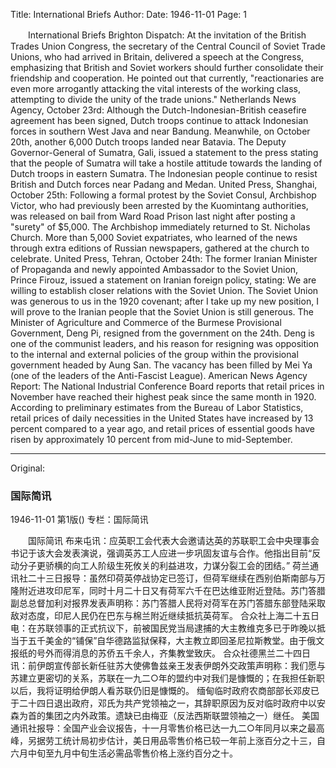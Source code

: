 Title: International Briefs
Author:
Date: 1946-11-01
Page: 1

　　International Briefs
    Brighton Dispatch: At the invitation of the British Trades Union Congress, the secretary of the Central Council of Soviet Trade Unions, who had arrived in Britain, delivered a speech at the Congress, emphasizing that British and Soviet workers should further consolidate their friendship and cooperation. He pointed out that currently, "reactionaries are even more arrogantly attacking the vital interests of the working class, attempting to divide the unity of the trade unions."
    Netherlands News Agency, October 23rd: Although the Dutch-Indonesian-British ceasefire agreement has been signed, Dutch troops continue to attack Indonesian forces in southern West Java and near Bandung. Meanwhile, on October 20th, another 6,000 Dutch troops landed near Batavia. The Deputy Governor-General of Sumatra, Gali, issued a statement to the press stating that the people of Sumatra will take a hostile attitude towards the landing of Dutch troops in eastern Sumatra. The Indonesian people continue to resist British and Dutch forces near Padang and Medan.
    United Press, Shanghai, October 25th: Following a formal protest by the Soviet Consul, Archbishop Victor, who had previously been arrested by the Kuomintang authorities, was released on bail from Ward Road Prison last night after posting a "surety" of $5,000. The Archbishop immediately returned to St. Nicholas Church. More than 5,000 Soviet expatriates, who learned of the news through extra editions of Russian newspapers, gathered at the church to celebrate.
    United Press, Tehran, October 24th: The former Iranian Minister of Propaganda and newly appointed Ambassador to the Soviet Union, Prince Firouz, issued a statement on Iranian foreign policy, stating: We are willing to establish closer relations with the Soviet Union. The Soviet Union was generous to us in the 1920 covenant; after I take up my new position, I will prove to the Iranian people that the Soviet Union is still generous.
    The Minister of Agriculture and Commerce of the Burmese Provisional Government, Deng Pi, resigned from the government on the 24th. Deng is one of the communist leaders, and his reason for resigning was opposition to the internal and external policies of the group within the provisional government headed by Aung San. The vacancy has been filled by Mei Ya (one of the leaders of the Anti-Fascist League).
    American News Agency Report: The National Industrial Conference Board reports that retail prices in November have reached their highest peak since the same month in 1920. According to preliminary estimates from the Bureau of Labor Statistics, retail prices of daily necessities in the United States have increased by 13 percent compared to a year ago, and retail prices of essential goods have risen by approximately 10 percent from mid-June to mid-September.



<hr /> 

Original: 


### 国际简讯

1946-11-01
第1版()
专栏：国际简讯

　　国际简讯
    布来屯讯：应英职工会代表大会邀请达英的苏联职工会中央理事会书记于该大会发表演说，强调英苏工人应进一步巩固友谊与合作。他指出目前“反动分子更骄横的向工人阶级生死攸关的利益进攻，力谋分裂工会的团结。”
    荷兰通讯社二十三日报导：虽然印荷英停战协定已签订，但荷军继续在西别伯斯南部与万隆附近进攻印尼军，同时十月二十日又有荷军六千在巴达维亚附近登陆。苏门答腊副总总督加利对报界发表声明称：苏门答腊人民将对荷军在苏门答腊东部登陆采取敌对态度，印尼人民仍在巴东与棉兰附近继续抵抗英荷军。
    合众社上海二十五日电：在苏联领事的正式抗议下，前被国民党当局逮捕的大主教维克多已于昨晚以抵当于五千美金的“铺保”自华德路监狱保释，大主教立即回圣尼拉斯教堂。由于俄文报纸的号外而得消息的苏侨五千余人，齐集教堂致庆。
    合众社德黑兰二十四日讯：前伊朗宣传部长新任驻苏大使佛鲁兹亲王发表伊朗外交政策声明称：我们愿与苏建立更密切的关系，苏联在一九二○年的盟约中对我们是慷慨的；在我担任新职以后，我将证明给伊朗人看苏联仍旧是慷慨的。
    缅甸临时政府农商部部长邓皮已于二十四日退出政府，邓氏为共产党领袖之一，其辞职原因为反对临时政府中以安森为首的集团之内外政策。遗缺已由梅亚（反法西斯联盟领袖之一）继任。
    美国通讯社报导：全国产业会议报告，十一月零售价格已达一九二○年同月以来之最高峰，另据劳工统计局初步估计，美日用品零售价格已较一年前上涨百分之十三，自六月中旬至九月中旬生活必需品零售价格上涨约百分之十。
